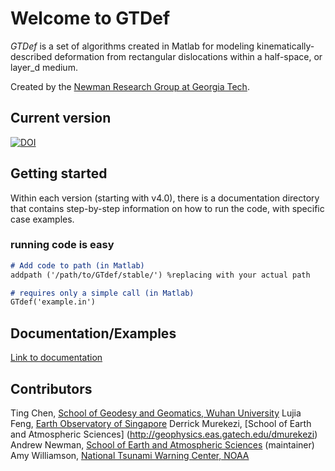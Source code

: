 # Welcome to GTDef

_GTDef_ is a set of algorithms created in Matlab for modeling kinematically-described deformation from rectangular dislocations within a half-space, or layer_d medium.

Created by the [Newman Research Group at Georgia Tech](http://geophysics.eas.gatech.edu/anewman).

## Current version
[![DOI](https://zenodo.org/badge/283332126.svg)](https://zenodo.org/badge/latestdoi/283332126)

## Getting started
Within each version (starting with v4.0), there is a documentation directory that contains step-by-step information on how to run the code, with specific case examples.

### running code is easy
```markdown
# Add code to path (in Matlab)
addpath ('/path/to/GTdef/stable/') %replacing with your actual path

# requires only a simple call (in Matlab)
GTdef('example.in')

```
## Documentation/Examples
[Link to documentation](./documentation/)


## Contributors
Ting Chen, [School of Geodesy and Geomatics, Wuhan University](https://en.whu.edu.cn)
Lujia Feng, [Earth Observatory of Singapore](https://www.earthobservatory.sg/people/feng-lujia)
Derrick Murekezi, [School of Earth and Atmospheric Sciences] (http://geophysics.eas.gatech.edu/dmurekezi)
Andrew Newman, [School of Earth and Atmospheric Sciences](http://geophysics.eas.gatech.edu/anewman) (maintainer)
Amy Williamson, [National Tsunami Warning Center, NOAA](https://www.tsunami.gov/)
